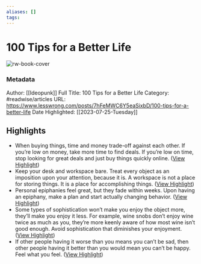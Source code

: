 ```yaml
---
aliases: []
tags:
---
```

# 100 Tips for a Better Life

![rw-book-cover](https://res.cloudinary.com/lesswrong-2-0/image/upload/v1497915096/favicon_lncumn.ico)
### Metadata
Author: [[Ideopunk]]
Full Title: 100 Tips for a Better Life
Category: #readwise/articles
URL: https://www.lesswrong.com/posts/7hFeMWC6Y5eaSixbD/100-tips-for-a-better-life
Date Highlighted: [[2023-07-25-Tuesday]]

## Highlights
- When buying things, time and money trade-off against each other. If you’re low on money, take more time to find deals. If you’re low on time, stop looking for great deals and just buy things quickly online. ([View Highlight](https://read.readwise.io/read/01gpbh5ajy64r2t87sz4mfptbr))
- Keep your desk and workspace bare. Treat every object as an imposition upon your attention, because it is. A workspace is not a place for storing things. It is a place for accomplishing things. ([View Highlight](https://read.readwise.io/read/01gpbh850kp3zs5gh2y58dq5sf))
- Personal epiphanies feel great, but they fade within weeks. Upon having an epiphany, make a plan and start actually changing behavior. ([View Highlight](https://read.readwise.io/read/01gpbhncn109chb59xqk868est))
- Some types of sophistication won’t make you enjoy the object more, they’ll make you enjoy it less. For example, wine snobs don’t enjoy wine twice as much as you, they’re more keenly aware of how most wine isn’t good enough. Avoid sophistication that diminishes your enjoyment. ([View Highlight](https://read.readwise.io/read/01gpbj5dhfe29aahnh8ktckf1s))
- If other people having it worse than you means you can’t be sad, then other people having it better than you would mean you can’t be happy. Feel what you feel. ([View Highlight](https://read.readwise.io/read/01gpbj7fmgymvvgh7ebaff1hha))
